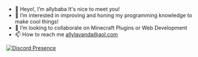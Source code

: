 - 👋 Heyo!, I’m allybaba It's nice to meet you!
- 👀 I’m interested in improving and honing my programming knowledge to make cool things!
- 💞️ I’m looking to collaborate on Minecraft Plugins or Web Development
- 📫 How to reach me allylavanda@aol.com


[![Discord Presence](https://lanyard.cnrad.dev/api/141600015561916416)](https://discord.com/users/141600015561916416)
